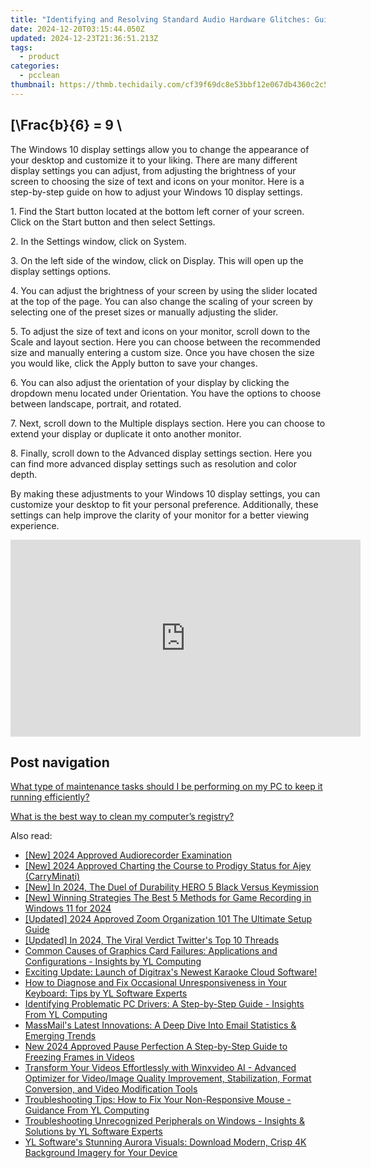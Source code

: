 ```yaml
---
title: "Identifying and Resolving Standard Audio Hardware Glitches: Guidance by YL Software Experts"
date: 2024-12-20T03:15:44.050Z
updated: 2024-12-23T21:36:51.213Z
tags:
  - product
categories:
  - pcclean
thumbnail: https://thmb.techidaily.com/cf39f69dc8e53bbf12e067db4360c2c57f8f63b2613fefed65baa25cc0a615d2.jpeg
---
```


## \[\Frac{b}{6} = 9 \

The Windows 10 display settings allow you to change the appearance of your desktop and customize it to your liking. There are many different display settings you can adjust, from adjusting the brightness of your screen to choosing the size of text and icons on your monitor. Here is a step-by-step guide on how to adjust your Windows 10 display settings. 

1\. Find the Start button located at the bottom left corner of your screen. Click on the Start button and then select Settings.

2\. In the Settings window, click on System.

3\. On the left side of the window, click on Display. This will open up the display settings options. 

4\. You can adjust the brightness of your screen by using the slider located at the top of the page. You can also change the scaling of your screen by selecting one of the preset sizes or manually adjusting the slider.

5\. To adjust the size of text and icons on your monitor, scroll down to the Scale and layout section. Here you can choose between the recommended size and manually entering a custom size. Once you have chosen the size you would like, click the Apply button to save your changes.

6\. You can also adjust the orientation of your display by clicking the dropdown menu located under Orientation. You have the options to choose between landscape, portrait, and rotated.

7\. Next, scroll down to the Multiple displays section. Here you can choose to extend your display or duplicate it onto another monitor.

8\. Finally, scroll down to the Advanced display settings section. Here you can find more advanced display settings such as resolution and color depth. 

By making these adjustments to your Windows 10 display settings, you can customize your desktop to fit your personal preference. Additionally, these settings can help improve the clarity of your monitor for a better viewing experience.

<!-- affiliate ads begin -->
<iframe width="560" height="315" src="https://www.youtube.com/embed/jjGL9wFdlbo?si=Vb1JgZqRXNc03UGG" title="YouTube video player" frameborder="0" allow="accelerometer; autoplay; clipboard-write; encrypted-media; gyroscope; picture-in-picture; web-share" referrerpolicy="strict-origin-when-cross-origin" allowfullscreen></iframe>
<!-- affiliate ads end -->

## Post navigation

[What type of maintenance tasks should I be performing on my PC to keep it running efficiently?](https://tools.techidaily.com/pcclean/products/)

[What is the best way to clean my computer’s registry?](https://tools.techidaily.com/pcclean/products/)

<ins class="adsbygoogle"
     style="display:block"
     data-ad-format="autorelaxed"
     data-ad-client="ca-pub-7571918770474297"
     data-ad-slot="1223367746"></ins>

<ins class="adsbygoogle"
     style="display:block"
     data-ad-client="ca-pub-7571918770474297"
     data-ad-slot="8358498916"
     data-ad-format="auto"
     data-full-width-responsive="true"></ins>

<span class="atpl-alsoreadstyle">Also read:</span>
<div><ul>
<li><a href="https://on-screen-recording.techidaily.com/new-2024-approved-audiorecorder-examination/"><u>[New] 2024 Approved Audiorecorder Examination</u></a></li>
<li><a href="https://youtube-data.techidaily.com/024-approved-charting-the-course-to-prodigy-status-for-ajey-carryminati/"><u>[New] 2024 Approved Charting the Course to Prodigy Status for Ajey (CarryMinati)</u></a></li>
<li><a href="https://fox-blue.techidaily.com/new-in-2024-the-duel-of-durability-hero-5-black-versus-keymission/"><u>[New] In 2024, The Duel of Durability HERO 5 Black Versus Keymission</u></a></li>
<li><a href="https://digital-screen-recording.techidaily.com/new-winning-strategies-the-best-5-methods-for-game-recording-in-windows-11-for-2024/"><u>[New] Winning Strategies The Best 5 Methods for Game Recording in Windows 11 for 2024</u></a></li>
<li><a href="https://visual-screen-recording.techidaily.com/updated-2024-approved-zoom-organization-101-the-ultimate-setup-guide/"><u>[Updated] 2024 Approved Zoom Organization 101 The Ultimate Setup Guide</u></a></li>
<li><a href="https://twitter-videos.techidaily.com/updated-in-2024-the-viral-verdict-twitters-top-10-threads/"><u>[Updated] In 2024, The Viral Verdict Twitter's Top 10 Threads</u></a></li>
<li><a href="https://win-hot.techidaily.com/common-causes-of-graphics-card-failures-applications-and-configurations-insights-by-yl-computing/"><u>Common Causes of Graphics Card Failures: Applications and Configurations - Insights by YL Computing</u></a></li>
<li><a href="https://win-hot.techidaily.com/exciting-update-launch-of-digitraxs-newest-karaoke-cloud-software/"><u>Exciting Update: Launch of Digitrax's Newest Karaoke Cloud Software!</u></a></li>
<li><a href="https://win-hot.techidaily.com/how-to-diagnose-and-fix-occasional-unresponsiveness-in-your-keyboard-tips-by-yl-software-experts/"><u>How to Diagnose and Fix Occasional Unresponsiveness in Your Keyboard: Tips by YL Software Experts</u></a></li>
<li><a href="https://win-hot.techidaily.com/identifying-problematic-pc-drivers-a-step-by-step-guide-insights-from-yl-computing/"><u>Identifying Problematic PC Drivers: A Step-by-Step Guide - Insights From YL Computing</u></a></li>
<li><a href="https://win-top.techidaily.com/massmails-latest-innovations-a-deep-dive-into-email-statistics-and-emerging-trends/"><u>MassMail's Latest Innovations: A Deep Dive Into Email Statistics & Emerging Trends</u></a></li>
<li><a href="https://smart-video-editing.techidaily.com/new-2024-approved-pause-perfection-a-step-by-step-guide-to-freezing-frames-in-videos/"><u>New 2024 Approved Pause Perfection A Step-by-Step Guide to Freezing Frames in Videos</u></a></li>
<li><a href="https://discover-guides.techidaily.com/transform-your-videos-effortlessly-with-winxvideo-ai-advanced-optimizer-for-videoimage-quality-improvement-stabilization-format-conversion-and-video-modific104/"><u>Transform Your Videos Effortlessly with Winxvideo AI - Advanced Optimizer for Video/Image Quality Improvement, Stabilization, Format Conversion, and Video Modification Tools</u></a></li>
<li><a href="https://win-hot.techidaily.com/troubleshooting-tips-how-to-fix-your-non-responsive-mouse-guidance-from-yl-computing/"><u>Troubleshooting Tips: How to Fix Your Non-Responsive Mouse - Guidance From YL Computing</u></a></li>
<li><a href="https://win-hot.techidaily.com/troubleshooting-unrecognized-peripherals-on-windows-insights-and-solutions-by-yl-software-experts/"><u>Troubleshooting Unrecognized Peripherals on Windows - Insights & Solutions by YL Software Experts</u></a></li>
<li><a href="https://win-hot.techidaily.com/yl-softwares-stunning-aurora-visuals-download-modern-crisp-4k-background-imagery-for-your-device/"><u>YL Software's Stunning Aurora Visuals: Download Modern, Crisp 4K Background Imagery for Your Device</u></a></li>
</ul></div>

